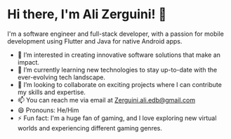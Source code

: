 # Hi there, I'm Ali Zerguini! 👋

I'm a software engineer and full-stack developer, with a passion for mobile development using Flutter and Java for native Android apps.

- 👀 I’m interested in creating innovative software solutions that make an impact.
- 🌱 I’m currently learning new technologies to stay up-to-date with the ever-evolving tech landscape.
- 💞️ I’m looking to collaborate on exciting projects where I can contribute my skills and expertise.
- 📫 You can reach me via email at Zerguini.ali.edb@gmail.com
- 😄 Pronouns: He/Him
- ⚡ Fun fact: I'm a huge fan of gaming, and I love exploring new virtual worlds and experiencing different gaming genres.

<!-- Feel free to customize the sections above to better represent yourself! -->
